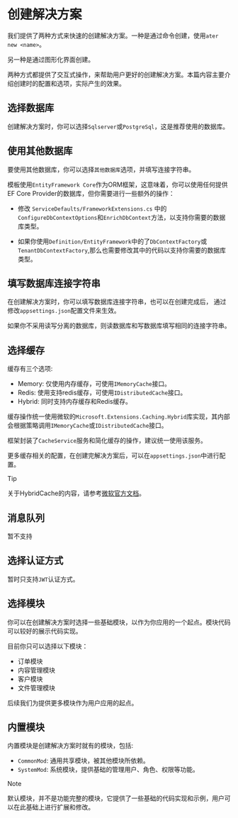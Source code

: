 # 创建解决方案

我们提供了两种方式来快速的创建解决方案。一种是通过命令创建，使用`ater new <name>`。

另一种是通过图形化界面创建。

两种方式都提供了交互式操作，来帮助用户更好的创建解决方案。本篇内容主要介绍创建时的配置和选项，实际产生的效果。

## 选择数据库

创建解决方案时，你可以选择`Sqlserver`或`PostgreSql`，这是推荐使用的数据库。

## 使用其他数据库

要使用其他数据库，你可以选择`其他数据库`选项，并填写连接字符串。

模板使用`EntityFramework Core`作为ORM框架，这意味着，你可以使用任何提供EF Core Provider的数据库，但你需要进行一些额外的操作：

- 修改 `ServiceDefaults/FrameworkExtensions.cs` 中的`ConfigureDbContextOptions`和`EnrichDbContext`方法，以支持你需要的数据库类型。

- 如果你使用`Definition/EntityFramework`中的了`DbContextFactory`或`TenantDbContextFactory`,那么也需要修改其中的代码以支持你需要的数据库类型。

## 填写数据库连接字符串

在创建解决方案时，你可以填写数据库连接字符串，也可以在创建完成后， 通过修改`appsettings.json`配置文件来生效。

如果你不采用读写分离的数据库，则读数据库和写数据库填写相同的连接字符串。

## 选择缓存

缓存有三个选项:

- Memory: 仅使用内存缓存，可使用`IMemoryCache`接口。
- Redis: 使用支持redis缓存，可使用`IDistributedCache`接口。
- Hybrid: 同时支持内存缓存和Redis缓存。

缓存操作统一使用微软的`Microsoft.Extensions.Caching.Hybrid`库实现，其内部会根据策略调用`IMemoryCache`或`IDistributedCache`接口。

框架封装了`CacheService`服务和简化缓存的操作，建议统一使用该服务。

更多缓存相关的配置，在创建完解决方案后，可以在`appsettings.json`中进行配置。

> [!TIP]
> 关于HybridCache的内容，请参考[微软官方文档](https://learn.microsoft.com/en-us/aspnet/core/performance/caching/hybrid?view=aspnetcore-9.0)。

## 消息队列

暂不支持

## 选择认证方式

暂时只支持`JWT`认证方式。

## 选择模块

你可以在创建解决方案时选择一些基础模块，以作为你应用的一个起点。模块代码可以较好的展示代码实现。

目前你只可以选择以下模块：

- 订单模块
- 内容管理模块
- 客户模块
- 文件管理模块

后续我们为提供更多模块作为用户应用的起点。

## 内置模块

内置模块是创建解决方案时就有的模块，包括:

- `CommonMod`: 通用共享模块，被其他模块所依赖。
- `SystemMod`: 系统模块，提供基础的管理用户、角色、权限等功能。

> [!NOTE]
> 默认模块，并不是功能完整的模块，它提供了一些基础的代码实现和示例，用户可以在此基础上进行扩展和修改。